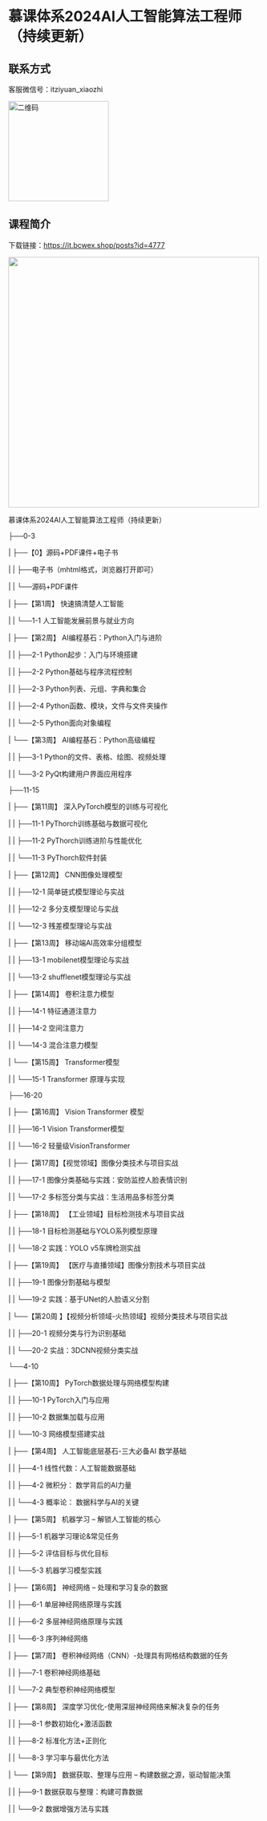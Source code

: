 # 慕课体系2024AI人工智能算法工程师（持续更新）

## 联系方式

客服微信号：itziyuan_xiaozhi

<img src="https://ziyuanyun.oss-cn-guangzhou.aliyuncs.com/common/20240614073449/666b82192834a.jpg" width="200" height="200" alt="二维码">

## 课程简介

下载链接：https://it.bcwex.shop/posts?id=4777

<img src="https://ziyuanyun.oss-cn-guangzhou.aliyuncs.com/yun/20241201153103/674c10b737049.jpg" width="500" alt="">

  

 

 慕课体系2024AI人工智能算法工程师（持续更新）

 ├──0-3

 | ├──【0】源码+PDF课件+电子书

 | | ├──电子书（mhtml格式，浏览器打开即可）

 | | └──源码+PDF课件

 | ├──【第1周】 快速搞清楚人工智能

 | | └──1-1 人工智能发展前景与就业方向

 | ├──【第2周】 AI编程基石：Python入门与进阶

 | | ├──2-1 Python起步：入门与环境搭建

 | | ├──2-2 Python基础与程序流程控制

 | | ├──2-3 Python列表、元组、字典和集合

 | | ├──2-4 Python函数、模块，文件与文件夹操作

 | | └──2-5 Python面向对象编程

 | └──【第3周】 AI编程基石：Python高级编程

 | | ├──3-1 Python的文件、表格、绘图、视频处理

 | | └──3-2 PyQt构建用户界面应用程序

 ├──11-15

 | ├──【第11周】 深入PyTorch模型的训练与可视化

 | | ├──11-1 PyThorch训练基础与数据可视化

 | | ├──11-2 PyThorch训练进阶与性能优化

 | | └──11-3 PyThorch软件封装

 | ├──【第12周】 CNN图像处理模型

 | | ├──12-1 简单链式模型理论与实战

 | | ├──12-2 多分支模型理论与实战

 | | └──12-3 残差模型理论与实战

 | ├──【第13周】 移动端AI高效率分组模型

 | | ├──13-1 mobilenet模型理论与实战

 | | └──13-2 shufflenet模型理论与实战

 | ├──【第14周】 卷积注意力模型

 | | ├──14-1 特征通道注意力

 | | ├──14-2 空间注意力

 | | └──14-3 混合注意力模型

 | └──【第15周】 Transformer模型

 | | └──15-1 Transformer 原理与实现

 ├──16-20

 | ├──【第16周】 Vision Transformer 模型

 | | ├──16-1 Vision Transformer模型

 | | └──16-2 轻量级VisionTransformer

 | ├──【第17周】【视觉领域】图像分类技术与项目实战

 | | ├──17-1 图像分类基础与实践：安防监控人脸表情识别

 | | └──17-2 多标签分类与实战：生活用品多标签分类

 | ├──【第18周】 【工业领域】目标检测技术与项目实战

 | | ├──18-1 目标检测基础与YOLO系列模型原理

 | | └──18-2 实践：YOLO v5车牌检测实战

 | ├──【第19周】 【医疗与直播领域】图像分割技术与项目实战

 | | ├──19-1 图像分割基础与模型

 | | └──19-2 实践：基于UNet的人脸语义分割

 | └──【第20周 】【视频分析领域-火热领域】视频分类技术与项目实战

 | | ├──20-1 视频分类与行为识别基础

 | | └──20-2 实战：3DCNN视频分类实战

 └──4-10

 | ├──【第10周】 PyTorch数据处理与网络模型构建

 | | ├──10-1 PyTorch入门与应用

 | | ├──10-2 数据集加载与应用

 | | └──10-3 网络模型搭建实战

 | ├──【第4周】 人工智能底层基石-三大必备AI 数学基础

 | | ├──4-1 线性代数：人工智能数据基础

 | | ├──4-2 微积分： 数学背后的AI力量

 | | └──4-3 概率论： 数据科学与AI的关键

 | ├──【第5周】 机器学习 &#8211; 解锁人工智能的核心

 | | ├──5-1 机器学习理论&amp;常见任务

 | | ├──5-2 评估目标与优化目标

 | | └──5-3 机器学习模型实践

 | ├──【第6周】 神经网络 &#8211; 处理和学习复杂的数据

 | | ├──6-1 单层神经网络原理与实践

 | | ├──6-2 多层神经网络原理与实践

 | | └──6-3 序列神经网络

 | ├──【第7周】 卷积神经网络（CNN）-处理具有网格结构数据的任务

 | | ├──7-1 卷积神经网络基础

 | | └──7-2 典型卷积神经网络模型

 | ├──【第8周】 深度学习优化-使用深层神经网络来解决复杂的任务

 | | ├──8-1 参数初始化+激活函数

 | | ├──8-2 标准化方法+正则化

 | | └──8-3 学习率与最优化方法

 | └──【第9周】 数据获取、整理与应用 &#8211; 构建数据之源，驱动智能决策

 | | ├──9-1 数据获取与整理：构建可靠数据

 | | └──9-2 数据增强方法与实践

  
